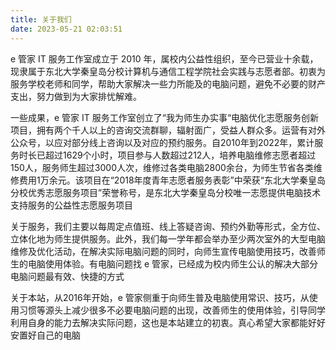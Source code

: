 ```yaml
---
title: 关于我们
date: 2023-05-21 02:03:51
---
```


e 管家 IT 服务工作室成立于 2010 年，属校内公益性组织，至今已营业十余载，现隶属于东北大学秦皇岛分校计算机与通信工程学院社会实践与志愿者部。初衷为服务学校老师和同学，帮助大家解决一些力所能及的电脑问题，避免不必要的财产支出，努力做到为大家排忧解难。

一些成果，e 管家 IT 服务工作室创立了“我为师生办实事“电脑优化志愿服务创新项目，拥有两个千人以上的咨询交流群聊，辐射面广，受益人群众多。运营有对外公众号，以应对部分线上咨询以及对应的预约服务。自2010年到2022年，累计服务时长已超过1629个小时，项目参与人数超过212人，培养电脑维修志愿者超过150人，服务师生超过3000人次，维修过各类电脑2800余台，为师生节省各类维修费用1万余元。该项目在“2018年度青年志愿者服务表彰”中荣获“东北大学秦皇岛分校优秀志愿服务项目”荣誉称号，是东北大学秦皇岛分校唯一志愿提供电脑技术支持服务的公益性志愿服务项目

关于服务，我们主要以每周定点值班、线上答疑咨询、预约外勤等形式，全方位、立体化地为师生提供服务。此外，我们每一学年都会举办至少两次室外的大型电脑维修及优化活动，在解决实际电脑问题的同时，向师生宣传电脑使用技巧，改善师生的电脑使用体验。有电脑问题找 e 管家，已经成为校内师生公认的解决大部分电脑问题最有效、快捷的方式

关于本站，从2016年开始，e 管家侧重于向师生普及电脑使用常识、技巧，从使用习惯等源头上减少很多不必要电脑问题的出现，改善师生的使用体验，引导同学利用自身的能力去解决实际问题，这也是本站建立的初衷。真心希望大家都能好好安置好自己的电脑
